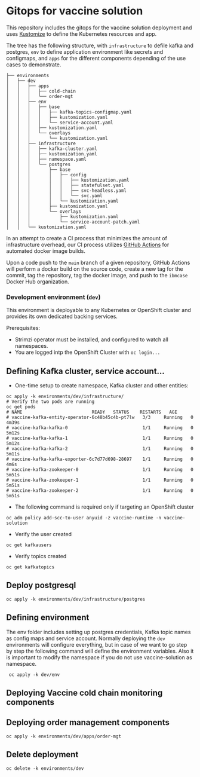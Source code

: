 # Gitops for vaccine solution 

This repository includes the gitops for the vaccine solution deployment and uses [Kustomize](https://kubernetes.io/docs/tasks/manage-kubernetes-objects/kustomization/) to define the Kubernetes resources and app.

The tree has the following structure, with `infrastructure` to defile kafka and postgres, `env` to define application environment like secrets and configmaps, and `apps` for the different components depending of the use cases to demonstrate.

```
├── environments
│   ├── dev
│   │   ├── apps
│   │   │   ├── cold-chain
│   │   │   └── order-mgt
│   │   ├── env
│   │   │   ├── base
│   │   │   │   ├── kafka-topics-configmap.yaml
│   │   │   │   ├── kustomization.yaml
│   │   │   │   └── service-account.yaml
│   │   │   ├── kustomization.yaml
│   │   │   └── overlays
│   │   │       └── kustomization.yaml
│   │   ├── infrastructure
│   │   │   ├── kafka-cluster.yaml
│   │   │   ├── kustomization.yaml
│   │   │   ├── namespace.yaml
│   │   │   └── postgres
│   │   │       ├── base
│   │   │       │   ├── config
│   │   │       │   │   ├── kustomization.yaml
│   │   │       │   │   ├── statefulset.yaml
│   │   │       │   │   ├── svc-headless.yaml
│   │   │       │   │   └── svc.yaml
│   │   │       │   └── kustomization.yaml
│   │   │       ├── kustomization.yaml
│   │   │       └── overlays
│   │   │           ├── kustomization.yaml
│   │   │           └── service-account-patch.yaml
│   │   └── kustomization.yaml

```

In an attempt to create a CI process that minimizes the amount of infrastructure overhead, our CI process utilizes [GitHub Actions](https://github.com/features/actions) for automated docker image builds. 

Upon a code push to the `main` branch of a given repository, GitHub Actions will perform a docker build on the source code, create a new tag for the commit, tag the repository, tag the docker image, and push to the `ibmcase` Docker Hub organization.

### Development environment (`dev`)

This environment is deployable to any Kubernetes or OpenShift cluster and provides its own dedicated backing services.

Prerequisites:

- Strimzi operator must be installed, and configured to watch all namespaces.
- You are logged intp the OpenShift Cluster with `oc login...`

## Defining Kafka cluster, service account...

* One-time setup to create namespace, Kafka cluster and other entities:

```shell
oc apply -k environments/dev/infrastructure/
# Verify the two pods are running
oc get pods
# NAME                          READY   STATUS    RESTARTS   AGE
# vaccine-kafka-entity-operator-6c48b45c4b-pt7lw   3/3     Running   0          4m39s
# vaccine-kafka-kafka-0                            1/1     Running   0          5m12s
# vaccine-kafka-kafka-1                            1/1     Running   0          5m12s
# vaccine-kafka-kafka-2                            1/1     Running   0          5m11s
# vaccine-kafka-kafka-exporter-6c7d77d698-28697    1/1     Running   0          4m6s
# vaccine-kafka-zookeeper-0                        1/1     Running   0          5m51s
# vaccine-kafka-zookeeper-1                        1/1     Running   0          5m51s
# vaccine-kafka-zookeeper-2                        1/1     Running   0          5m51s
```

* The following command is required only if targeting an OpenShift cluster

```shell
oc adm policy add-scc-to-user anyuid -z vaccine-runtime -n vaccine-solution
```

* Verify the user created

```shell
oc get kafkausers
```

* Verify topics created

```shell
oc get kafkatopics
```

## Deploy postgresql

```
oc apply -k environments/dev/infrastructure/postgres
```


## Defining environment

The env folder includes setting up postgres credentials, Kafka topic names as config maps and service account. Normally deploying the `dev` environments will configure everything, but in case of we want to go step by step the following command will define the environment variables. Also it is important to modify the namespace if you do not use vaccine-solution as namespace.

```shell
 oc apply -k dev/env
```

## Deploying Vaccine cold chain monitoring components

## Deploying order management components

```shell
oc apply -k environments/dev/apps/order-mgt
```

## Delete deployment

```shell
oc delete -k environments/dev
```